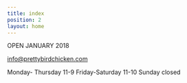 ```yaml
---
title: index
position: 2
layout: home
---
```


OPEN  JANUARY 2018

info@prettybirdchicken.com

Monday- Thursday 11-9
Friday-Saturday 11-10
Sunday closed